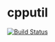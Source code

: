 # cpputil

[![Build Status](https://travis-ci.org/rokyan/cpputil.svg?branch=master)](https://travis-ci.org/rokyan/cpputil)

